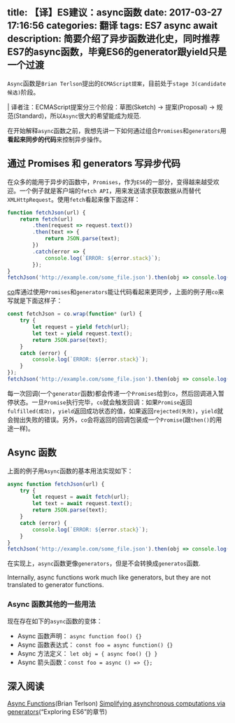 title: 【译】ES建议：async函数
date: 2017-03-27 17:16:56
categories: 翻译
tags: ES7 async await
description: 简要介绍了异步函数进化史，同时推荐ES7的async函数，毕竟ES6的generator跟yield只是一个过渡
---

`Async`函数是`Brian Terlson`提出的`ECMAScript提案`，目前处于`stage 3(candidate 候选)`阶段。

| 译者注：ECMAScript提案分三个阶段：草图(Sketch) -> 提案(Proposal) -> 规范(Standard)，所以`Async`很大的希望能成为规范.

在开始解释`async`函数之前，我想先讲一下如何通过组合`Promises`和`generators`用**看起来同步的代码**来控制异步操作。

## 通过 Promises 和 generators 写异步代码

在众多的能用于异步的函数中，`Promises`，作为`ES6`的一部分，变得越来越受欢迎。一个例子就是客户端的`fetch API`，用来发送请求获取数据从而替代`XMLHttpRequest`。使用`fetch`看起来像下面这样：

```javascript
function fetchJson(url) {
    return fetch(url)
        .then(request => request.text())
        .then(text => {
            return JSON.parse(text);
        })
        .catch(error => {
            console.log(`ERROR: ${error.stack}`);
        });
}
fetchJson('http://example.com/some_file.json').then(obj => console.log(obj));
```

[co](https://github.com/tj/co)库通过使用`Promises`和`generators`能让代码看起来更同步，上面的例子用`co`来写就是下面这样子：

```javascript
const fetchJson = co.wrap(function* (url) {
    try {
        let request = yield fetch(url);
        let text = yield request.text();
        return JSON.parse(text);
    }
    catch (error) {
        console.log(`ERROR: ${error.stack}`);
    }
});
fetchJson('http://example.com/some_file.json').then(obj => console.log(obj));
```

每一次回调(一个`generator`函数)都会传递一个`Promises`给到`co`，然后回调进入暂停状态。一旦`Promise`执行完毕，`co`就会触发回调：如果`Promise`返回`fulfilled(成功)`，`yield`返回成功状态的值，如果返回`rejected(失败)`，`yield`就会抛出失败的错误。另外，`co`会将返回的回调包装成一个`Promise`(跟`then()`的用途一样)。

## Async 函数

上面的例子用`Async`函数的基本用法实现如下：

```javascript
async function fetchJson(url) {
    try {
        let request = await fetch(url);
        let text = await request.text();
        return JSON.parse(text);
    }
    catch (error) {
        console.log(`ERROR: ${error.stack}`);
    }
}
fetchJson('http://example.com/some_file.json').then(obj => console.log(obj));
```

在实现上，`async`函数更像`generators`，但是不会转换成`generatos`函数.

Internally, async functions work much like generators, but they are not translated to generator functions.

### Async 函数其他的一些用法

现在存在如下的`async`函数的变体：

- Async 函数声明： `async function foo() {}`
- Async 函数表达式： `const foo = async function() {}`
- Async 方法定义： `let obj = { async foo() {} }`
- Async 箭头函数：`const foo = async () => {};`

## 深入阅读

[Async Functions](https://github.com/tc39/ecmascript-asyncawait)(Brian Terlson)
[Simplifying asynchronous computations via generators](http://exploringjs.com/es6/ch_generators.html#sec_co-library)(“Exploring ES6”的章节)